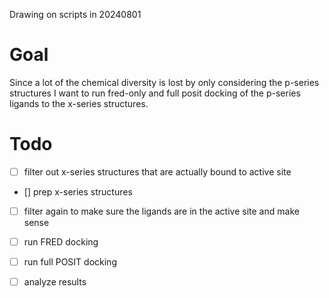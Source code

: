 Drawing on scripts in 20240801
# Goal
Since a lot of the chemical diversity is lost by only considering the p-series structures I want to run fred-only and full posit docking of the p-series ligands to the x-series structures.

# Todo
- [ ] filter out x-series structures that are actually bound to active site
- [] prep x-series structures
- [ ] filter again to make sure the ligands are in the active site and make sense
- [ ] run FRED docking
- [ ] run full POSIT docking
- [ ] analyze results

